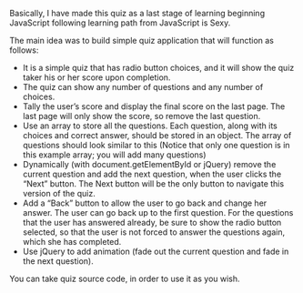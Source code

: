 Basically, I have made this quiz as a last stage of learning beginning JavaScript following learning path from JavaScript is Sexy.

The main idea was to build simple quiz application that will function as follows:

- It is a simple quiz that has radio button choices, and it will show the quiz taker his or her score upon completion.
- The quiz can show any number of questions and any number of choices.
- Tally the user’s score and display the final score on the last page. The last page will only show the score, so remove the last question.
- Use an array to store all the questions. Each question, along with its choices and correct answer, should be stored in an object. The array of questions should look similar to this (Notice that only one question is in this example array; you will add many questions)
- Dynamically (with document.getElementById or jQuery) remove the current question and add the next question, when the user clicks the “Next” button. The Next button will be the only button to navigate this version of the quiz.
- Add a “Back” button to allow the user to go back and change her answer. The user can go back up to the first question. For the questions that the user has answered already, be sure to show the radio button selected, so that the user is not forced to answer the questions again, which she has completed.
- Use jQuery to add animation (fade out the current question and fade in the next question).

You can take quiz source code, in order to use it as you wish.
